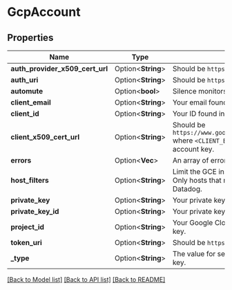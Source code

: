 # GcpAccount

## Properties

Name | Type | Description | Notes
------------ | ------------- | ------------- | -------------
**auth_provider_x509_cert_url** | Option<**String**> | Should be `https://www.googleapis.com/oauth2/v1/certs`. | [optional]
**auth_uri** | Option<**String**> | Should be `https://accounts.google.com/o/oauth2/auth`. | [optional]
**automute** | Option<**bool**> | Silence monitors for expected GCE instance shutdowns. | [optional]
**client_email** | Option<**String**> | Your email found in your JSON service account key. | [optional]
**client_id** | Option<**String**> | Your ID found in your JSON service account key. | [optional]
**client_x509_cert_url** | Option<**String**> | Should be `https://www.googleapis.com/robot/v1/metadata/x509/<CLIENT_EMAIL>` where `<CLIENT_EMAIL>` is the email found in your JSON service account key. | [optional]
**errors** | Option<**Vec<String>**> | An array of errors. | [optional]
**host_filters** | Option<**String**> | Limit the GCE instances that are pulled into Datadog by using tags. Only hosts that match one of the defined tags are imported into Datadog. | [optional]
**private_key** | Option<**String**> | Your private key name found in your JSON service account key. | [optional]
**private_key_id** | Option<**String**> | Your private key ID found in your JSON service account key. | [optional]
**project_id** | Option<**String**> | Your Google Cloud project ID found in your JSON service account key. | [optional]
**token_uri** | Option<**String**> | Should be `https://accounts.google.com/o/oauth2/token`. | [optional]
**_type** | Option<**String**> | The value for service_account found in your JSON service account key. | [optional]

[[Back to Model list]](../README.md#documentation-for-models) [[Back to API list]](../README.md#documentation-for-api-endpoints) [[Back to README]](../README.md)


